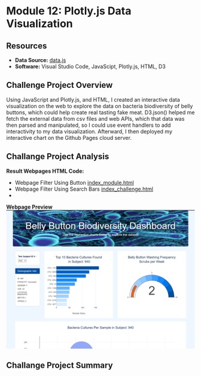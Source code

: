 # Module 12: Plotly.js Data Visualization
## Resources

- **Data Source:** [data.js](static_challenge/js/data.js)
- **Software:** Visual Studio Code, JavaScipt, Plotly.js, HTML, D3

## Challenge Project Overview 

Using JavaScript and Plotly.js, and HTML, I created an interactive data visualization on the web to explore the data on bacteria biodiversity of belly buttons, which could help create real tasting fake meat. D3.json() helped me fetch the external data from csv files and web APIs, which that data was then parsed and manipulated, so I could use event handlers to add interactivity to my data visualization.  Afterward, I then deployed my interactive chart on the Github Pages cloud server.  

## Challange Project Analysis

**Result Webpages HTML Code:**
  - Webpage Filter Using Button [index_module.html](index_challenge.html)
  - Webpage Filter Using Search Bars [index_challenge.html](index_challenge.html)
  - 
**Webpage Preview**
![Webpage_Preview](static_challenge/images/webpage_preview.png)

## Challange Project Summary
